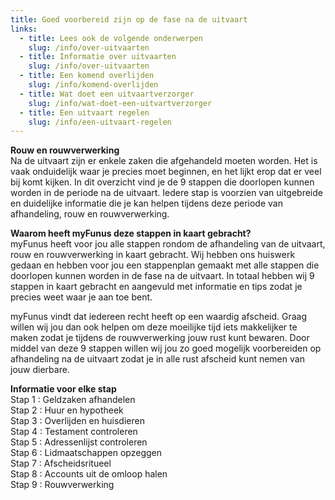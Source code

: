 ```yaml
---
title: Goed voorbereid zijn op de fase na de uitvaart
links:
  - title: Lees ook de volgende onderwerpen
    slug: /info/over-uitvaarten
  - title: Informatie over uitvaarten
    slug: /info/over-uitvaarten
  - title: Een komend overlijden
    slug: /info/komend-overlijden
  - title: Wat doet een uitvaartverzorger
    slug: /info/wat-doet-een-uitvartverzorger
  - title: Een uitvaart regelen
    slug: /info/een-uitvaart-regelen
---
```


**Rouw en rouwverwerking**  
Na de uitvaart zijn er enkele zaken die afgehandeld moeten worden. Het is vaak onduidelijk waar je precies moet beginnen, en het lijkt erop dat er veel bij komt kijken. In dit overzicht vind je de 9 stappen die doorlopen kunnen worden in de periode na de uitvaart. Iedere stap is voorzien van uitgebreide en duidelijke informatie die je kan helpen tijdens deze periode van afhandeling, rouw en rouwverwerking.

**Waarom heeft myFunus deze stappen in kaart gebracht?**  
myFunus heeft voor jou alle stappen rondom de afhandeling van de uitvaart, rouw en rouwverwerking in kaart gebracht. Wij hebben ons huiswerk gedaan en hebben voor jou een stappenplan gemaakt met alle stappen die doorlopen kunnen worden in de fase na de uitvaart. In totaal hebben wij 9 stappen in kaart gebracht en aangevuld met informatie en tips zodat je precies weet waar je aan toe bent.

myFunus vindt dat iedereen recht heeft op een waardig afscheid. Graag willen wij jou dan ook helpen om deze moeilijke tijd iets makkelijker te maken zodat je tijdens de rouwverwerking jouw rust kunt bewaren. Door middel van deze 9 stappen willen wij jou zo goed mogelijk voorbereiden op afhandeling na de uitvaart zodat je in alle rust afscheid kunt nemen van jouw dierbare.

**Informatie voor elke stap**  
Stap 1 : Geldzaken afhandelen  
Stap 2 : Huur en hypotheek  
Stap 3 : Overlijden en huisdieren  
Stap 4 : Testament controleren  
Stap 5 : Adressenlijst controleren  
Stap 6 : Lidmaatschappen opzeggen  
Stap 7 : Afscheidsritueel  
Stap 8 : Accounts uit de omloop halen  
Stap 9 : Rouwverwerking
